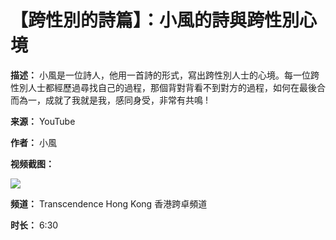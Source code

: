 # 【跨性別的詩篇】：小風的詩與跨性別心境

**描述：** 小風是一位詩人，他用一首詩的形式，寫出跨性別人士的心境。每一位跨性別人士都經歷過尋找自己的過程，那個背對背看不到對方的過程，如何在最後合而為一，成就了我就是我，感同身受，非常有共鳴 !

**来源：** YouTube

**作者：** 小風

**视频截图：**

![](https://i.ytimg.com/an/SphwUwz7NhqknczN73eASg/featured_channel.jpg?v=5688f2ac)

**频道：** Transcendence Hong Kong 香港跨卓頻道

**时长：** 6:30
